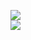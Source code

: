 [![](https://img.shields.io/badge/Made%20With-Github%20Spray-lightgrey.svg?style=for-the-badge&logo=github)](https://github.com/Annihil/github-spray#3250)  
[![](https://i.imgur.com/2DrTn0Z.gif)](https://github.com/Annihil/github-spray)
